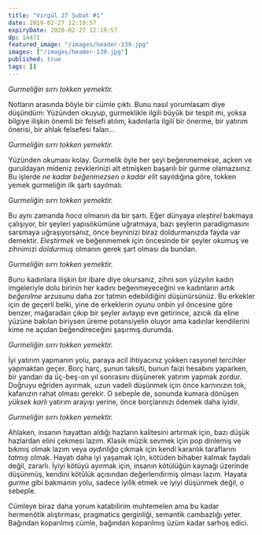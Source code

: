 ```yaml
---
title: "Virgül 27 Şubat #1"
date: 2019-02-27 12:19:57
expiryDate: 2020-02-27 12:19:57
dp: 14471
featured_image: "/images/header-139.jpg"
images: ["/images/header-139.jpg"]
published: true
tags: []
---
```




*Gurmeliğin sırrı tokken yemektir.* 

Notların arasında böyle bir cümle çıktı. Bunu nasıl yorumlasam diye düşündüm:
Yüzünden okuyup, gurmeklikle ilgili büyük bir tespit mi, yoksa bilgiye ilişkin
önemli bir felsefi atılım, kadınlarla ilgili bir önerme, bir yatırım önerisi,
bir ahlak felsefesi falan...

*Gurmeliğin sırrı tokken yemektir.* 

Yüzünden okuması kolay. Gurmelik öyle her şeyi beğenmemekse, açken ve guruldayan
mideniz zevklerinizi alt etmişken başarılı bir gurme olamazsınız. Bu işlerde *ne
kadar beğenmezsen o kadar elit* sayıldığına göre, tokken yemek gurmeliğin ilk
şartı sayılmalı.

*Gurmeliğin sırrı tokken yemektir.* 

Bu aynı zamanda *hoca* olmanın da bir şartı. Eğer dünyaya *eleştirel* bakmaya
çalışıyor, bir şeyleri yapısökümüne uğratmaya, bazı şeylerin paradigmasını
sarsmaya uğraşıyorsanız, önce beyninizi biraz doldurmanızda fayda var demektir.
*Eleştirmek* ve beğenmemek için öncesinde bir şeyler okumuş ve zihnimizi
*doldurmuş* olmanın gerek şart olması da bundan.

*Gurmeliğin sırrı tokken yemektir.* 

Bunu kadınlara ilişkin bir ibare diye okursanız, zihni son yüzyılın kadın
imgeleriyle dolu birinin her kadını beğenmeyeceğini ve kadınların artık
*beğenilme* arzusunu daha zor tatmin edebildiğini düşünürsünüz. Bu erkekler için
de geçerli belki, yine de erkeklerin *oyunu* onbin yıl öncesine göre benzer,
mağaradan çıkıp bir şeyler avlayıp eve getirince, azıcık da eline yüzüne bakılan
biriysen üreme potansiyelin oluyor ama kadınlar kendilerini kime ne açıdan
beğendireceğini şaşırmış durumda.

*Gurmeliğin sırrı tokken yemektir.* 

İyi yatırım yapmanın yolu, paraya acil ihtiyacınız yokken rasyonel tercihler
yapmaktan geçer. Borç harç, şunun taksiti, bunun faizi hesabını yaparken, bir
yandan da üç-beş-on yıl sonrasını düşünerek yatırım yapmak zordur. Doğruyu
eğriden ayırmak, uzun vadeli düşünmek için önce karnınızın tok, kafanızın rahat
olması gerekir. O sebeple de, sonunda kumara dönüşen *yüksek karlı* yatırım
arayışı yerine, önce borçlarınızı ödemek daha iyidir.

*Gurmeliğin sırrı tokken yemektir.* 

Ahlaken, insanın hayattan aldığı hazların kalitesini artırmak için, bazı düşük
hazlardan elini çekmesi lazım. Klasik müzik sevmek için pop dinlemiş ve bıkmış
olmak lazım veya *aydınlığa* çıkmak için kendi karanlık taraflarını *tatmış*
olmak. Hayatı daha iyi yaşamak için, kötüden bihaber kalmak faydalı değil,
zararlı. İyiyi kötüyü ayırmak için, insanın kötülüğün kaynağı üzerinde düşünmüş,
kendini kötülük açısından değerlendirmiş olması lazım. Hayata *gurme* gibi
bakmanın yolu, sadece iyilik etmek ve iyiyi düşünmek değil, o sebeple. 

Cümleye biraz daha yorum katabilirim muhtemelen ama bu kadar hermenötik
alıştırması, pragmatics gerginliği, semantik cambazlığı yeter. Bağından
koparılmış cümle, bağından koparılmış üzüm kadar sarhoş edici.

